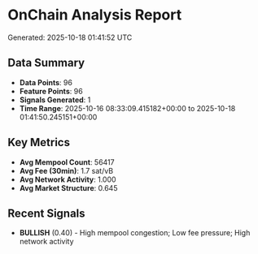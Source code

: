# OnChain Analysis Report
Generated: 2025-10-18 01:41:52 UTC

## Data Summary
- **Data Points**: 96
- **Feature Points**: 96
- **Signals Generated**: 1
- **Time Range**: 2025-10-16 08:33:09.415182+00:00 to 2025-10-18 01:41:50.245151+00:00

## Key Metrics
- **Avg Mempool Count**: 56417
- **Avg Fee (30min)**: 1.7 sat/vB
- **Avg Network Activity**: 1.000
- **Avg Market Structure**: 0.645

## Recent Signals
- **BULLISH** (0.40) - High mempool congestion; Low fee pressure; High network activity
